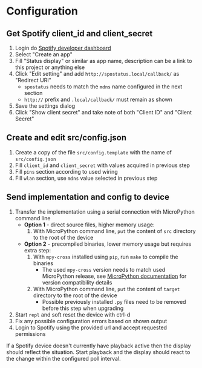 # Configuration

## Get Spotify client_id and client_secret

1. Login do [Spotify developer dashboard](https://developer.spotify.com/dashboard/login)
2. Select "Create an app"
3. Fill "Status display" or similar as app name, description can be a link to this project or anything else
4. Click "Edit setting" and add `http://spostatus.local/callback/` as "Redirect URI"
   - `spostatus` needs to match the `mdns` name configured in the next section
   - `http://` prefix and `.local/callback/` must remain as shown
5. Save the settings dialog
6. Click "Show client secret" and take note of both "Client ID" and "Client Secret"

## Create and edit src/config.json

1. Create a copy of the file `src/config.template` with the name of `src/config.json`
2. Fill `client_id` and `client_secret` with values acquired in previous step
3. Fill `pins` section according to used wiring
4. Fill `wlan` section, use `mdns` value selected in previous step

## Send implementation and config to device

1. Transfer the implementation using a serial connection with MicroPython command line
   - **Option 1** - direct source files, higher memory usage:
      1. With MicroPython command line, `put` the content of `src` directory to the root of the device
   - **Option 2** - precompiled binaries, lower memory usage but requires extra step:
      1. With `mpy-cross` installed using `pip`, run `make` to compile the binaries
         - The used `mpy-cross` version needs to match used MicroPython release, see [MicroPython documentation](https://docs.micropython.org/en/latest/reference/mpyfiles.html#versioning-and-compatibility-of-mpy-files) for version compatibility details
      2. With MicroPython command line, `put` the content of `target` directory to the root of the device
         - Possible previously installed `.py` files need to be removed before this step when upgrading
2. Start `repl` and soft reset the device with ctrl-d
3. Fix any possible configuration errors based on shown output
4. Login to Spotify using the provided url and accept requested permissions

If a Spotify device doesn't currently have playback active then the display should reflect the situation. Start playback and the display should react to the change within the configured poll interval.
